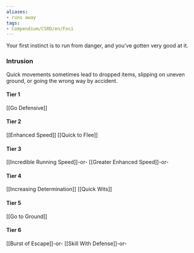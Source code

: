 ```yaml
---
aliases:
- runs away
tags:
- Compendium/CSRD/en/Foci
---
```


Your first instinct is to run from danger, and you've gotten very good at it.
 ### Intrusion
Quick movements sometimes lead to dropped items, slipping on uneven ground, or going the wrong way by accident.

#### Tier 1
[[Go Defensive]]
#### Tier 2
[[Enhanced Speed]]
[[Quick to Flee]]
#### Tier 3
[[Incredible Running Speed]]-or-
[[Greater Enhanced Speed]]-or-
#### Tier 4
[[Increasing Determination]]
[[Quick Wits]]
#### Tier 5
[[Go to Ground]]
#### Tier 6
[[Burst of Escape]]-or-
[[Skill With Defense]]-or-
